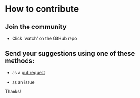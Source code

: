 # How to contribute

## Join the community

- Click 'watch' on the GitHub repo

## Send your suggestions using one of these methods:

- as a [pull request](https://github.com/yaleman/aoc2024/pulls)

- as [an issue](https://github.com/yaleman/aoc2024/issues/new)

Thanks!